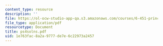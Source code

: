 ```yaml
---
content_type: resource
description: ''
file: https://ol-ocw-studio-app-qa.s3.amazonaws.com/courses/6-451-principles-of-digital-communication-ii-spring-2005/1e763fac8a2a9777de7e6c22973a2457_ps4solns.pdf
file_type: application/pdf
resourcetype: Document
title: ps4solns.pdf
uid: 1e763fac-8a2a-9777-de7e-6c22973a2457
---
```

